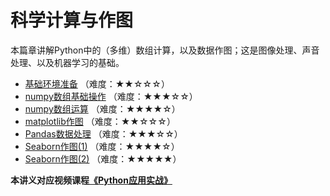 # 科学计算与作图

本篇章讲解Python中的（多维）数组计算，以及数据作图；这是图像处理、声音处理、以及机器学习的基础。

- [基础环境准备](1.基础环境准备.ipynb) （难度：★★☆☆☆）
- [numpy数组基础操作](2.numpy数组基础操作.ipynb) （难度：★★★☆☆）
- [numpy数组运算](3.numpy数组运算.ipynb) （难度：★★★★☆）
- [matplotlib作图](4.matplotlib作图.ipynb) （难度：★★☆☆☆）
- [Pandas数据处理](5.Pandas数据处理.ipynb) （难度：★★★☆☆）
- [Seaborn作图(1)](6.Seaborn作图(1).ipynb) （难度：★★★★☆）
- [Seaborn作图(2)](7.Seaborn作图(2).ipynb) （难度：★★★★★）


**本讲义对应视频课程[《Python应用实战》](https://study.163.com/course/courseMain.htm?courseId=1209533804&share=2&shareId=400000000624093)**
